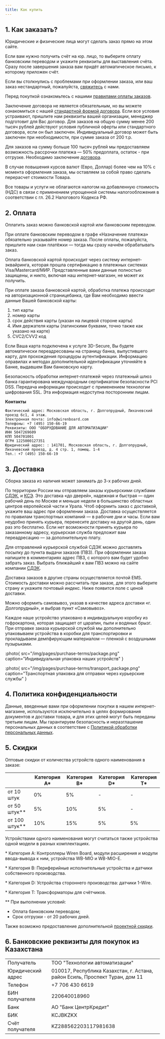 ```yaml
---
title: Как купить
---
```


## 1. Как заказать?

Юридические и физические лица могут сделать заказ прямо на этом сайте.

Если вам нужно получить счёт на юр. лицо, то выберите оплату банковским переводом и укажите реквизиты для выставления счёта.
Сразу после завершения заказа вам придёт автоматическое письмо, к которому приложен счёт.

Если вы столкнулись с проблемами при оформлении заказа, или ваш заказ нестандартный, пожалуйста, [свяжитесь](https://wirenboard.com/ru/pages/contacts/) с нами.

Перед покупкой ознакомьтесь с нашими [правилами оплаты заказов](https://docs.google.com/document/d/1Z8J29VmBZGXS3VruEZuUUIsl-nQQzkoyWf3pvSril54/export?format=pdf).

Заключение договора не является обязательным, но вы можете ознакомиться с нашей [стандартной формой договора](https://wirenboard.com/statics/content/files/6601802e4e1f2.pdf).
Если все условия устраивают, пришлите нам реквизиты вашей организации, менеджер подготовит для Вас договор.
Для заказов на общую сумму менее 200 тысяч рублей действуют условия публичной оферты или стандартного договора, если он был заключен.
Индивидуальный договор может быть заключен при необходимости, при сумме заказа от 200 т.р.

Для заказов на сумму больше 100 тысяч рублей мы предоставляем возможность рассрочки платежа — 50% предоплата, остаток - при отгрузке.
Необходимо заключение [договора](https://docs.google.com/document/d/1vM4KHqtWxCtr2RbCGrGQWMj0Vy9rYhlP9XWGqVMDbho/export?format=pdf).

В случае повышения курсов валют (Евро, Доллар) более чем на 10% с момента оформления заказа, мы оставляем за собой право сделать перерасчет стоимости Товара.

Все товары и услуги не облагаются налогом на добавленную стоимость (НДС) в связи с применением упрощенной системы налогообложения в соответствии с гл. 26.2 Налогового Кодекса РФ.

## 2. Оплата

Оплатить заказ можно банковской картой или банковским переводом.

При оплате банковским переводом в графе «Назначение платежа» обязательно указывайте номер заказа.
После оплаты, пожалуйста, пришлите нам скан платёжки — тогда мы сразу начнём обрабатывать заказ.

Оплата банковской картой происходит через систему интернет-эквайринга, которая прошла сертификацию в платежных системах Visa/Mastercard/МИР.
Представленные вами данные полностью защищены, и никто, включая наш интернет-магазин, не может их получить.

При оплате заказа банковской картой, обработка платежа происходит на авторизационной страницебанка, где Вам необходимо ввести данные Вашей банковской карты:
1. тип карты
2. номер карты
3. срок действия карты (указан на лицевой стороне карты)
4. Имя держателя карты (латинскими буквами, точно также как указано на карте)
5. CVC2/CVV2 код


Если Ваша карта подключена к услуге 3D-Secure, Вы будете автоматически переадресованы на страницу банка, выпустившего карту, для прохождения процедуры аутентификации.
Информацию оправилах и методах дополнительной идентификации уточняйте в Банке, выдавшем Вам банковскую карту.

Безопасность обработки интернет-платежей через платежный шлюз банка гарантирована международным сертификатом безопасности PCI DSS.
Передача информации происходит с применением технологии шифрования SSL. Эта информация недоступна посторонним лицам.

**Контакты**

```
Фактический адрес: Московская область, г. Долгопрудный, Лихачевский проезд 6с1, 4 этаж.
Электронная почта: info@wirenboard.com
Телефоны: +7 (495) 150-66-19
Реквизиты: ООО "ОБОРУДОВАНИЕ ДЛЯ АВТОМАТИЗАЦИИ"
ИНН 5047269609
КПП 504701001 
ОГРН 1225000127351
Юридический адрес: : 141701, Московская область, г. Долгопрудный, Лихачевский проезд, д. 4 стр. 1, помещ. 1-4
Тел.: +7 (495) 150-66-19
```

## 3. Доставка

Сборка заказа из наличия может занимать до 3-х рабочих дней.

По территории России мы отправляем заказы курьерскими службами [СДЭК](http://cdek.ru/), и [КСЭ](http://cse.ru/).
Это доставка «до дверей», надежная и быстрая — один рабочий день по Москве и меньше недели в большинство областных центров европейской части и Урала.
Чтоб оформить заказ с доставкой, укажите ваш адрес при оформлении заказа.
Доставка осуществляется по правилам транспортных компаний — в рабочие дни и часы.
Если вам неудобно принять курьера, перенесите доставку на другой день, один раз это бесплатно.
Если нет возможности принять курьера по заказанному адресу, курьерская служба предложит вам переадресацию — за дополнительную плату.

Для отправлений курьерской службой СДЭК можно доставлять посылку до пункта выдачи заказов (ПВЗ).
При оформлении заказа напишите в комментариях адрес ПВЗ, с которого вам будет удобно забрать заказ.
Выбрать ближайший к вам ПВЗ можно на сайте компании [СДЭК](https://www.cdek.ru/ru/offices).

Доставка заказов в другие страны осуществляется почтой EMS.
Стоимость доставки можно рассчитать при заказе, для этого выберите страну и укажите почтовый индекс.
Ниже появится поле с ценой доставки.

Можно оформить самовывоз, указав в качестве адреса доставки «г. Долгопрудный», и выбрав пункт «Самовывоз».

Каждое наше устройство упаковано в индивидуальную коробку из гофрокартона, которая защищает от царапин, пыли и водяных брызг.
При отправке заказа курьерской службой мы дополнительно упаковываем устройства в коробки для транспортировки и прокладываем демпфирующим материалом — пленкой с воздушными пузырьками.

:photo{
    src="/img/pages/purchase-terms/package.png"
    caption="Индивидуальная упаковка наших устройств"
}

:photo{
    src="/img/pages/purchase-terms/transport_package.png"
    caption="Транспортная упаковка для отправки через курьерские службы"
}

## 4. Политика конфиденциальности

Данные, введенные вами при оформлении покупки в нашем интернет-магазине, используются исключительно в целях формирования документов и доставки товара, и для этих целей могут быть переданы третьим лицам.
Мы гарантируем безопасность и неразглашение персональных данных в соответствие с [Политикой обработки персональных данных](https://wirenboard.com/ru/pages/personal-data-policy/).

## 5. Скидки

Оптовые скидки от количества устройств одного наименования в заказе:

|                    | Категория A* | Категория B* | Категория D* | Категория T* |
|--------------------|--------------|--------------|--------------|--------------|
| от 10 штук         | 0%           | 5%           | -            | -            |
| от 50 штук**       | 5%           | 10%          | 5%           | -            |
| от 100 штук**      | 10%          | 15%          | 5%           | 5%           |

Устройствами одного наименования могут считаться также устройства одной модели в разных комплектациях.

\* Категория A: Контроллеры Wiren Board, модули расширения и модули ввода-вывода к ним, устройства WB-MIO и WB-MIO-E.

\* Категория B: Периферийные исполнительные устройства и датчики собственного производства.

\* Категория D: Устройства стороннего производства: датчики 1-Wire.

\* Категория T: Трансформаторы для счётчиков.

** При выполнении условий:
- Оплата банковским переводом;
- Срок отгрузки - от 20 рабочих дней.

Также возможно предоставление дополнительной [проектной скидки](https://wirenboard.com/statics/content/files/64bfc987a5596.pdf).

## 6. Банковские реквизиты для покупок из Казахстана

|                  |                                                         |
|----------------------|-----------------------------------------------------------------|
| Получатель           | ТОО "Технологии автоматизации"                                  |
| Юридический адрес     | 010017, Республика Казахстан, г. Астана, район Есиль, Проспект Тұран, дом 11|
| Телефон              | +7 706 430 6619                                                |
| БИН получателя       | 220640018960                                                   |
| Банк                 | АО "Банк ЦентрКредит"                                          |
| БИК                  | KCJBKZKX                                                       |
| Счёт получателя      | KZ288562203117981638                                           |

